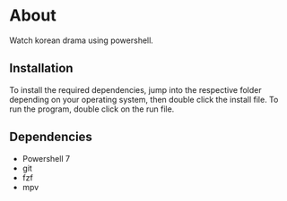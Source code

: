 # About
Watch korean drama using powershell.

## Installation
To install the required dependencies, jump into the respective folder depending on your operating system, then double click the install file. To run the program, double click on the run file.
  
## Dependencies

- Powershell 7  
- git
- fzf  
- mpv




